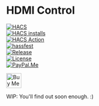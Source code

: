 # HDMI Control

[![HACS](https://img.shields.io/badge/HACS-Default-orange.svg)](https://github.com/hacs/default/tree/master/integration/Chuffnugget-hdmi_control)  
[![HACS installs](https://img.shields.io/badge/dynamic/json?color=41BDF5&logo=home-assistant&label=HACS%20installs&cacheSeconds=86400&url=https%3A%2F%2Fanalytics.home-assistant.io%2Fcustom_integrations.json&query=$.hdmi_control.total)](https://github.com/hacs/default/tree/main/integration/Chuffnugget-hdmi_control)  
[![HACS Action](https://github.com/Chuffnugget/hdmi_control/actions/workflows/validate.yaml/badge.svg)](https://github.com/Chuffnugget/hdmi_control/actions/workflows/validate.yaml)  
[![hassfest](https://github.com/Chuffnugget/hdmi_control/actions/workflows/hassfest.yaml/badge.svg)](https://github.com/Chuffnugget/hdmi_control/actions/workflows/hassfest.yaml)  
[![Release](https://img.shields.io/github/v/release/Chuffnugget/hdmi_control)](https://github.com/Chuffnugget/hdmi_control/releases)  
[![License](https://img.shields.io/github/license/Chuffnugget/hdmi_control)](https://github.com/Chuffnugget/hdmi_control/blob/master/LICENSE)  
[![PayPal.Me](https://img.shields.io/badge/PayPal.Me-chuffnugget-00457C?logo=paypal)](https://www.paypal.me/chuffnugget)

<a href="https://coff.ee/chuffnugget" target="_blank">
  <img src="https://cdn.buymeacoffee.com/buttons/v2/default-yellow.png" alt="Buy Me A Coffee" height="40" />
</a>

WIP: You'll find out soon enough. :)
